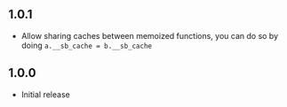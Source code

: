 ## 1.0.1

- Allow sharing caches between memoized functions, you can do so by doing `a.__sb_cache = b.__sb_cache`

## 1.0.0

- Initial release
